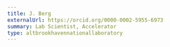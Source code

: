 ```yaml
---
title: J. Berg
externalUrl: https://orcid.org/0000-0002-5955-6973
summary: Lab Scientist, Accelerator
type: altbrookhavennationallaboratory
---
```


